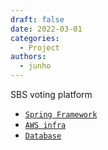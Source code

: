 ```yaml
---
draft: false
date: 2022-03-01
categories:
  - Project
authors:
  - junho
---
```


SBS voting platform

* [`Spring Framework`](Spring-at-Rowem.md)
* [`AWS infra`](AWS-at-Rowem.md)
* [`Database`](Database-at-Rowem.md)